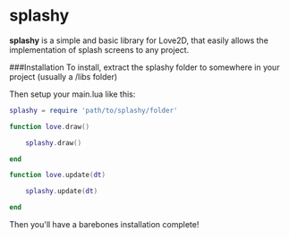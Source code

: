 # splashy

__splashy__ is a simple and basic library for Love2D, that easily allows the implementation of  splash screens to any project.


###Installation
To install, extract the splashy folder to somewhere in your project (usually a /libs folder)

Then setup your main.lua like this:

```lua
splashy = require 'path/to/splashy/folder'

function love.draw()

	splashy.draw()

end

function love.update(dt)

	splashy.update(dt)

end
```

Then you'll have a barebones installation complete!